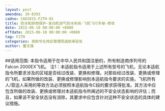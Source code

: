 ```yaml
---
layout: post
amendno: 39-8393
cadno: CAD2015-F2TH-01
title: 防冰和排雨保护-发动机进气防冰系统-飞机飞行手册-修改
date: 2015-06-10 00:00:00 +0800
effdate: 2015-06-10 00:00:00 +0800
tag: F2TH
categories: 民航华北地区管理局适航审定处
author: 董文强
---
```


##适用范围:
本指令适用于在中华人民共和国注册的，所有制造商序列号的 Falcon 2000EX飞机。 注1：本适航指令适用于上述所有型号的飞机，无论本适航指令所要求涉及的区域是否经过改装、更换和修理。对那些经过改装、更换或修理的飞机，如果所做的改装、更换或修理影响到本适航指令要求的实施，飞机所有人/营运人采用的等效方法必须按照本适航指令C段的要求获得批准。其方法中应包含所做的改装、更换或修理对本适航指令所阐述的不安全状态影响的评估；而且，如果该不安全状态没有消除，其要求中应包含针对这种不安全状态的具体的建议措施。

